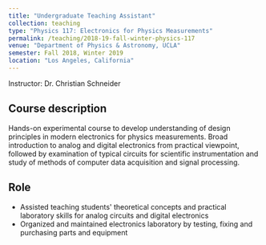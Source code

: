 ```yaml
---
title: "Undergraduate Teaching Assistant"
collection: teaching
type: "Physics 117: Electronics for Physics Measurements"
permalink: /teaching/2018-19-fall-winter-physics-117
venue: "Department of Physics & Astronomy, UCLA"
semester: Fall 2018, Winter 2019
location: "Los Angeles, California"
---
```


Instructor: Dr. Christian Schneider

## Course description
Hands-on experimental course to develop understanding of design principles in modern electronics for physics measurements. Broad introduction to analog 
and digital electronics from practical viewpoint, followed by examination of typical circuits for scientific instrumentation and study of methods of 
computer data acquisition and signal processing.
 
## Role 
* Assisted teaching students' theoretical concepts and practical laboratory skills for analog circuits and digital electronics
* Organized and maintained electronics laboratory by testing, fixing and purchasing parts and equipment
